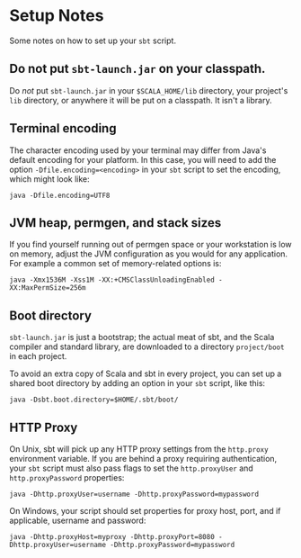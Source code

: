 # Setup Notes

Some notes on how to set up your `sbt` script.

## Do not put `sbt-launch.jar` on your classpath.

Do _not_ put `sbt-launch.jar` in your `$SCALA_HOME/lib` directory, your project's `lib` directory, or anywhere it will be put on a classpath. It isn't a library.

## Terminal encoding

The character encoding used by your terminal may differ from Java's default encoding for your platform.  In this case, you will need to add the option `-Dfile.encoding=<encoding>` in your `sbt` script to set the encoding, which might look like:

```text
java -Dfile.encoding=UTF8
```

## JVM heap, permgen, and stack sizes

If you find yourself running out of permgen space or your workstation is low
on memory, adjust the JVM configuration as you would for any application. For example
a common set of memory-related options is:

```text
java -Xmx1536M -Xss1M -XX:+CMSClassUnloadingEnabled -XX:MaxPermSize=256m
```
## Boot directory

`sbt-launch.jar` is just a bootstrap; the actual meat of sbt, and the Scala
compiler and standard library, are downloaded to a directory `project/boot`
in each project.

To avoid an extra copy of Scala and sbt in every project, you can set up
a shared boot directory by adding an option in your `sbt` script, like this:

```text
java -Dsbt.boot.directory=$HOME/.sbt/boot/
```

## HTTP Proxy

On Unix, sbt will pick up any HTTP proxy settings from the `http.proxy` environment variable. If you are behind a proxy requiring authentication, your `sbt` script must also pass flags to set the `http.proxyUser` and `http.proxyPassword` properties:

```text
java -Dhttp.proxyUser=username -Dhttp.proxyPassword=mypassword
```

On Windows, your script should set properties for proxy host, port, and if applicable, username and password:

```text
java -Dhttp.proxyHost=myproxy -Dhttp.proxyPort=8080 -Dhttp.proxyUser=username -Dhttp.proxyPassword=mypassword
```
